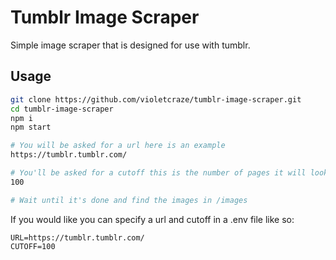 # Tumblr Image Scraper

Simple image scraper that is designed for use with tumblr.

## Usage

```bash
git clone https://github.com/violetcraze/tumblr-image-scraper.git
cd tumblr-image-scraper
npm i
npm start

# You will be asked for a url here is an example
https://tumblr.tumblr.com/

# You'll be asked for a cutoff this is the number of pages it will look through
100

# Wait until it's done and find the images in /images
```

If you would like you can specify a url and cutoff in a .env file like so:

```
URL=https://tumblr.tumblr.com/
CUTOFF=100
```